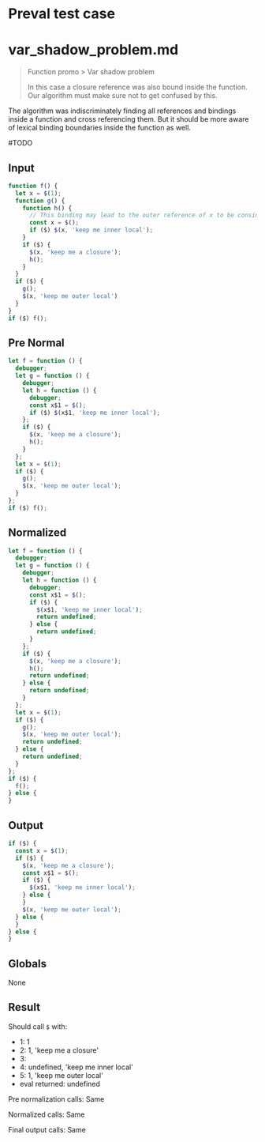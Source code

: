 # Preval test case

# var_shadow_problem.md

> Function promo > Var shadow problem
>
> In this case a closure reference was also bound inside the function. Our algorithm must make sure not to get confused by this.

The algorithm was indiscriminately finding all references and bindings inside a function and cross referencing them. But it should be more aware of lexical binding boundaries inside the function as well.

#TODO

## Input

`````js filename=intro
function f() {
  let x = $(1);
  function g() {
    function h() {
      // This binding may lead to the outer reference of x to be considered local rather than closure
      const x = $();
      if ($) $(x, 'keep me inner local');
    }
    if ($) {
      $(x, 'keep me a closure');
      h();
    }
  }
  if ($) {
    g();
    $(x, 'keep me outer local')
  }
}
if ($) f();
`````

## Pre Normal

`````js filename=intro
let f = function () {
  debugger;
  let g = function () {
    debugger;
    let h = function () {
      debugger;
      const x$1 = $();
      if ($) $(x$1, 'keep me inner local');
    };
    if ($) {
      $(x, 'keep me a closure');
      h();
    }
  };
  let x = $(1);
  if ($) {
    g();
    $(x, 'keep me outer local');
  }
};
if ($) f();
`````

## Normalized

`````js filename=intro
let f = function () {
  debugger;
  let g = function () {
    debugger;
    let h = function () {
      debugger;
      const x$1 = $();
      if ($) {
        $(x$1, 'keep me inner local');
        return undefined;
      } else {
        return undefined;
      }
    };
    if ($) {
      $(x, 'keep me a closure');
      h();
      return undefined;
    } else {
      return undefined;
    }
  };
  let x = $(1);
  if ($) {
    g();
    $(x, 'keep me outer local');
    return undefined;
  } else {
    return undefined;
  }
};
if ($) {
  f();
} else {
}
`````

## Output

`````js filename=intro
if ($) {
  const x = $(1);
  if ($) {
    $(x, 'keep me a closure');
    const x$1 = $();
    if ($) {
      $(x$1, 'keep me inner local');
    } else {
    }
    $(x, 'keep me outer local');
  } else {
  }
} else {
}
`````

## Globals

None

## Result

Should call `$` with:
 - 1: 1
 - 2: 1, 'keep me a closure'
 - 3: 
 - 4: undefined, 'keep me inner local'
 - 5: 1, 'keep me outer local'
 - eval returned: undefined

Pre normalization calls: Same

Normalized calls: Same

Final output calls: Same
